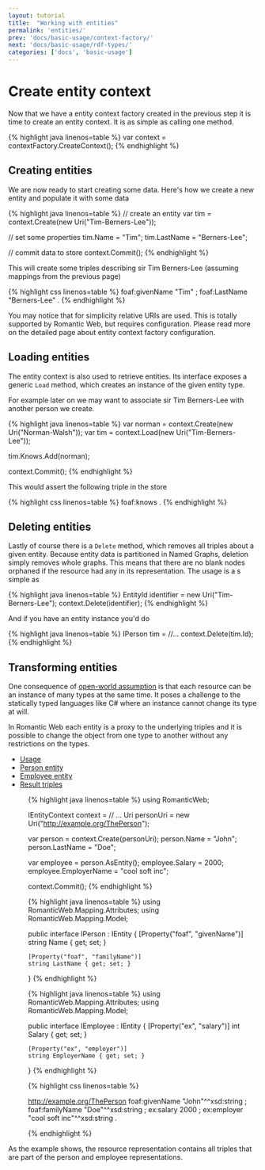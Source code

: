 ```yaml
---
layout: tutorial
title:  "Working with entities"
permalink: 'entities/'
prev: 'docs/basic-usage/context-factory/'
next: 'docs/basic-usage/rdf-types/'
categories: ['docs', 'basic-usage']
---
```


# Create entity context

Now that we have a entity context factory created in the previous step it is time to create an entity context. It is as
simple as calling one method.

{% highlight java linenos=table %}
var context = contextFactory.CreateContext();
{% endhighlight %}

## Creating entities

We are now ready to start creating some data. Here's how we create a new entity and populate it with some data

{% highlight java linenos=table %}
// create an entity
var tim = context.Create<IPerson>(new Uri("Tim-Berners-Lee"));

// set some properties
tim.Name = "Tim";
tim.LastName = "Berners-Lee";

// commit data to store
context.Commit();
{% endhighlight %}

This will create some triples describing sir Tim Berners-Lee (assuming mappings from the previous page)

{% highlight css linenos=table %}
<Tim-Berners-Lee>
    foaf:givenName "Tim" ;
    foaf:LastName "Berners-Lee" .
{% endhighlight %}

You may notice that for simplicity relative URIs are used. This is totally supported by Romantic Web, but requires
configuration. Please read more on the detailed page about entity context factory configuration.

## Loading entities

The entity context is also used to retrieve entities. Its interface exposes a generic `Load` method, which creates an
instance of the given entity type.

For example later on we may want to associate sir Tim Berners-Lee with another person we create.

{% highlight java linenos=table %}
var norman = context.Create<IPerson>(new Uri("Norman-Walsh"));
var tim = context.Load<IPerson>(new Uri("Tim-Berners-Lee"));

tim.Knows.Add(norman);

context.Commit();
{% endhighlight %}

This would assert the following triple in the store

{% highlight css linenos=table %}
<Tim-Berners-Lee> foaf:knows <Norman-Walsh> .
{% endhighlight %}

## Deleting entities

Lastly of course there is a `Delete` method, which removes all triples about a given entity. Because entity data is
partitioned in Named Graphs, deletion simply removes whole graphs. This means that there are no blank nodes orphaned if
the resource had any in its representation. The usage is a s simple as

{% highlight java linenos=table %}
EntityId identifier = new Uri("Tim-Berners-Lee");
context.Delete(identifier);
{% endhighlight %}

And if you have an entity instance you'd do

{% highlight java linenos=table %}
IPerson tim = //...
context.Delete(tim.Id);
{% endhighlight %}

## Transforming entities

One consequence of [open-world assumption][owa] is that each resource can be an instance of many types at the same time.
It poses a challenge to the statically typed languages like C# where an instance cannot change its type at will.

In Romantic Web each entity is a proxy to the underlying triples and it is possible to change the object from one type
to another without any restrictions on the types.

<ul class="nav nav-tabs" role="tablist">
  <li class="active"><a href="#usage" role="tab" data-toggle="tab">Usage</a></li>
  <li><a href="#person" role="tab" data-toggle="tab">Person entity</a></li>
  <li><a href="#employee" role="tab" data-toggle="tab">Employee entity</a></li>
  <li><a href="#triples" role="tab" data-toggle="tab">Result triples</a></li>
</ul>

<dd class="tab-content">
  <div class="tab-pane fade in active" id="usage">

{% highlight java linenos=table %}
using RomanticWeb;

IEntityContext context = // ...
Uri personUri = new Uri("http://example.org/ThePerson");

var person = context.Create<IPerson>(personUri);
person.Name = "John";
person.LastName = "Doe";

var employee = person.AsEntity<IEmployee>();
employee.Salary = 2000;
employee.EmployerName = "cool soft inc";

context.Commit();
{% endhighlight %}

  </div>
  <div class="tab-pane fade" id="person">

{% highlight java linenos=table %}
using RomanticWeb.Mapping.Attributes;
using RomanticWeb.Mapping.Model;

public interface IPerson : IEntity
{
    [Property("foaf", "givenName")]
    string Name { get; set; }

    [Property("foaf", "familyName")]
    string LastName { get; set; }
}
{% endhighlight %}

  </div>
  <div class="tab-pane fade" id="employee">

{% highlight java linenos=table %}
using RomanticWeb.Mapping.Attributes;
using RomanticWeb.Mapping.Model;

public interface IEmployee : IEntity
{
    [Property("ex", "salary")]
    int Salary { get; set; }

    [Property("ex", "employer")]
    string EmployerName { get; set; }
}
{% endhighlight %}

  </div>
  <div class="tab-pane fade" id="triples">

{% highlight css linenos=table %}

<http://example.org/ThePerson>
    foaf:givenName "John"^^xsd:string ;
    foaf:familyName "Doe"^^xsd:string ;
    ex:salary 2000 ;
    ex:employer "cool soft inc"^^xsd:string .

{% endhighlight %}

  </div>
</dd>

As the example shows, the resource representation contains all triples that are part of the person and employee
representations.

[foaf]: http://www.foaf-project.org/
[foaf-doc]: http://xmlns.com/foaf/spec/
[fnh]: http://www.fluentnhibernate.org/
[concepts]: ../../getting-started/concepts
[dnr]: http://dotnetrdf.org
[owa]: http://wiki.opensemanticframework.org/index.php/Overview_of_the_Open_World_Assumption